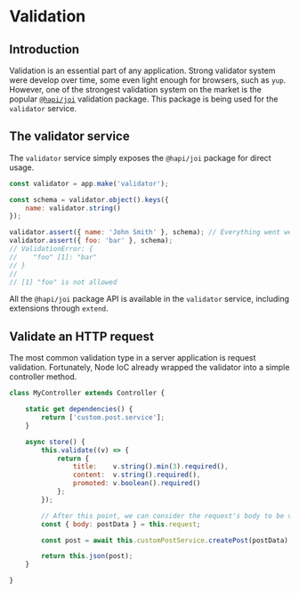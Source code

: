 # Validation

## Introduction

Validation is an essential part of any application.
Strong validator system were develop over time, some even light enough for browsers, such as `yup`.
However, one of the strongest validation system on the market is the popular [`@hapi/joi`](https://hapi.dev/family/joi/) validation package.
This package is being used for the `validator` service.



## The validator service

The `validator` service simply exposes the `@hapi/joi` package for direct usage.

```javascript
const validator = app.make('validator');

const schema = validator.object().keys({
    name: validator.string()
});

validator.assert({ name: 'John Smith' }, schema); // Everything went well!
validator.assert({ foo: 'bar' }, schema);
// ValidationError: {
//    "foo" [1]: "bar"
// }
//  
// [1] "foo" is not allowed
```

All the `@hapi/joi` package API is available in the `validator` service, including extensions through `extend`.



## Validate an HTTP request

The most common validation type in a server application is request validation.
Fortunately, Node IoC already wrapped the validator into a simple controller method.

```javascript
class MyController extends Controller {

    static get dependencies() {
        return ['custom.post.service'];
    }

    async store() {
        this.validate((v) => {
        	return {
        	    title:    v.string().min(3).required(),
                content:  v.string().required(),
                promoted: v.boolean().required()
            };
        });

        // After this point, we can consider the request's body to be valid.
        const { body: postData } = this.request;

        const post = await this.customPostService.createPost(postData);

        return this.json(post);
    }

}
```
